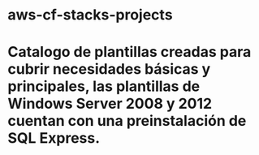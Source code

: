 # aws-cf-stacks-projects

# Catalogo de plantillas creadas para cubrir necesidades básicas y principales, las plantillas de Windows Server 2008 y 2012 cuentan con una preinstalación de SQL Express.
